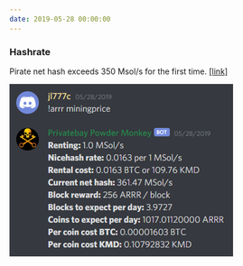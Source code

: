 ```yaml
---
date: 2019-05-28 00:00:00
---
```


### Hashrate

Pirate net hash exceeds 350 Msol/s for the first time. [[link]](https://discordapp.com/channels/512188534111862784/512193740354355200/582844032393150474)

[![Hashrate](assets/img/posts/Hashrate-1.png)](assets/img/posts/Hashrate-1.png)

